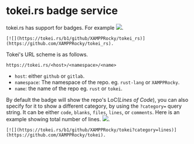 # tokei.rs badge service

tokei.rs has support for badges. For example
[![](https://tokei.rs/b1/github/XAMPPRocky/tokei_rs)](https://github.com/XAMPPRocky/tokei_rs).

```
[![](https://tokei.rs/b1/github/XAMPPRocky/tokei_rs)](https://github.com/XAMPPRocky/tokei_rs).
```

Tokei's URL scheme is as follows.

```
https://tokei.rs/<host>/<namespace>/<name>
```

- `host`: either `github` or `gitlab`.
- `namespace`: The namespace of the repo. eg. `rust-lang` or `XAMPPRocky`.
- `name`: the name of the repo eg. `rust` or `tokei`.

By default the badge will show the repo's LoC(_Lines of Code_), you can also
specify for it to show a different category, by using the `?category=` query
string. It can be either `code`, `blanks`, `files`, `lines`, or `comments`.
Here is an example showing total number of lines.
[![](https://tokei.rs/b1/github/XAMPPRocky/tokei?category=lines)](https://github.com/XAMPPRocky/tokei).

```
[![](https://tokei.rs/b1/github/XAMPPRocky/tokei?category=lines)](https://github.com/XAMPPRocky/tokei).
```

